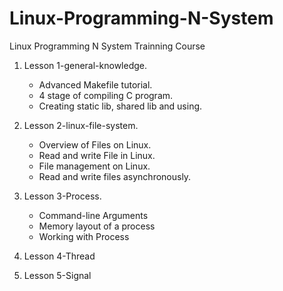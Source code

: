 # Linux-Programming-N-System
Linux Programming N System Trainning Course

1. Lesson 1-general-knowledge.
	- Advanced Makefile tutorial.
	- 4 stage of compiling C program.
	- Creating static lib, shared lib and using.

2. Lesson 2-linux-file-system.
	- Overview of Files on Linux.
	- Read and write File in Linux.
	- File management on Linux. 
	- Read and write files asynchronously.

3. Lesson 3-Process.
	- Command-line Arguments
	- Memory layout of a process
	- Working with Process

4. Lesson 4-Thread
5. Lesson 5-Signal
